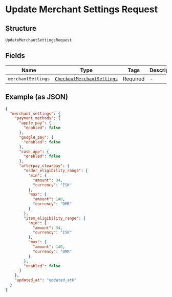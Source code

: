 
# Update Merchant Settings Request

## Structure

`UpdateMerchantSettingsRequest`

## Fields

| Name | Type | Tags | Description |
|  --- | --- | --- | --- |
| `merchantSettings` | [`CheckoutMerchantSettings`](../models/checkout-merchant-settings.md) | Required | - |

## Example (as JSON)

```json
{
  "merchant_settings": {
    "payment_methods": {
      "apple_pay": {
        "enabled": false
      },
      "google_pay": {
        "enabled": false
      },
      "cash_app": {
        "enabled": false
      },
      "afterpay_clearpay": {
        "order_eligibility_range": {
          "min": {
            "amount": 34,
            "currency": "ISK"
          },
          "max": {
            "amount": 140,
            "currency": "OMR"
          }
        },
        "item_eligibility_range": {
          "min": {
            "amount": 34,
            "currency": "ISK"
          },
          "max": {
            "amount": 140,
            "currency": "OMR"
          }
        },
        "enabled": false
      }
    },
    "updated_at": "updated_at6"
  }
}
```

